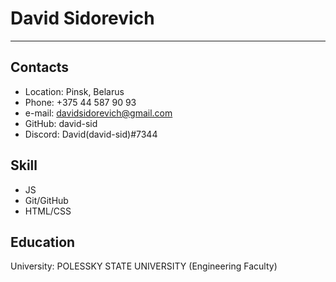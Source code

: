 # David Sidorevich

---

## Contacts
   * Location: Pinsk, Belarus
   * Phone: +375 44 587 90 93
   * e-mail: davidsidorevich@gmail.com
   * GitHub: david-sid
   * Discord: David(david-sid)#7344

## Skill
   * JS
   * Git/GitHub
   * HTML/CSS

## Education 
   University: POLESSKY STATE UNIVERSITY (Engineering Faculty)
